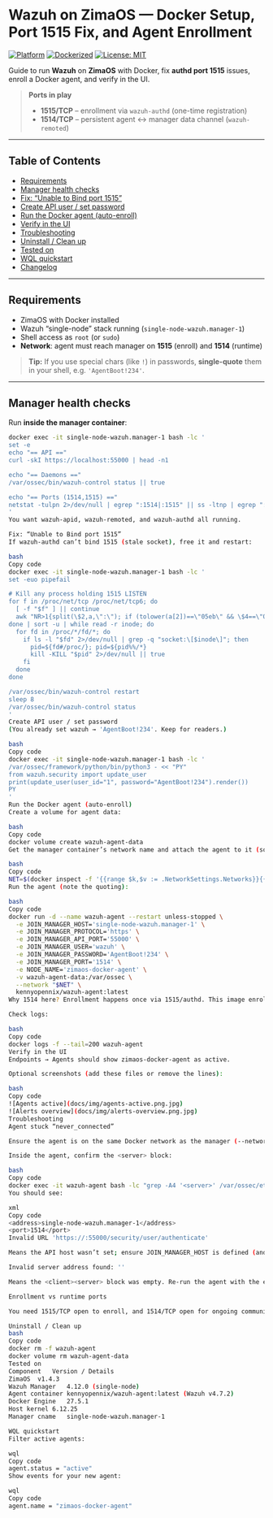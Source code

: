 # Wazuh on ZimaOS — Docker Setup, Port 1515 Fix, and Agent Enrollment

[![Platform](https://img.shields.io/badge/platform-ZimaOS-blue)](#)
[![Dockerized](https://img.shields.io/badge/deploy-docker-informational)](#)
[![License: MIT](https://img.shields.io/badge/license-MIT-green.svg)](LICENSE)

Guide to run **Wazuh** on **ZimaOS** with Docker, fix **authd port 1515** issues, enroll a Docker agent, and verify in the UI.

> **Ports in play**
>
> - **1515/TCP** – enrollment via `wazuh-authd` (one-time registration)
> - **1514/TCP** – persistent agent ↔ manager data channel (`wazuh-remoted`)

---

## Table of Contents
- [Requirements](#requirements)
- [Manager health checks](#manager-health-checks)
- [Fix: “Unable to Bind port 1515”](#fix-unable-to-bind-port-1515)
- [Create API user / set password](#create-api-user--set-password)
- [Run the Docker agent (auto-enroll)](#run-the-docker-agent-auto-enroll)
- [Verify in the UI](#verify-in-the-ui)
- [Troubleshooting](#troubleshooting)
- [Uninstall / Clean up](#uninstall--clean-up)
- [Tested on](#tested-on)
- [WQL quickstart](#wql-quickstart)
- [Changelog](#changelog)

---

## Requirements
- ZimaOS with Docker installed
- Wazuh “single-node” stack running (`single-node-wazuh.manager-1`)
- Shell access as `root` (or `sudo`)
- **Network**: agent must reach manager on **1515** (enroll) and **1514** (runtime)

> **Tip:** If you use special chars (like `!`) in passwords, **single-quote** them in your shell, e.g. `'AgentBoot!234'`.

---

## Manager health checks

Run **inside the manager container**:

```bash
docker exec -it single-node-wazuh.manager-1 bash -lc '
set -e
echo "== API =="
curl -skI https://localhost:55000 | head -n1

echo "== Daemons =="
/var/ossec/bin/wazuh-control status || true

echo "== Ports (1514,1515) =="
netstat -tulpn 2>/dev/null | egrep ":1514|:1515" || ss -ltnp | egrep ":1514|:1515" || true
'
You want wazuh-apid, wazuh-remoted, and wazuh-authd all running.

Fix: “Unable to Bind port 1515”
If wazuh-authd can’t bind 1515 (stale socket), free it and restart:

bash
Copy code
docker exec -it single-node-wazuh.manager-1 bash -lc '
set -euo pipefail

# Kill any process holding 1515 LISTEN
for f in /proc/net/tcp /proc/net/tcp6; do
  [ -f "$f" ] || continue
  awk "NR>1{split(\$2,a,\":\"); if (tolower(a[2])==\"05eb\" && \$4==\"0A\") print \$10}" "$f"
done | sort -u | while read -r inode; do
  for fd in /proc/*/fd/*; do
    if ls -l "$fd" 2>/dev/null | grep -q "socket:\[$inode\]"; then
      pid=${fd#/proc/}; pid=${pid%%/*}
      kill -KILL "$pid" 2>/dev/null || true
    fi
  done
done

/var/ossec/bin/wazuh-control restart
sleep 8
/var/ossec/bin/wazuh-control status
'
Create API user / set password
(You already set wazuh → 'AgentBoot!234'. Keep for readers.)

bash
Copy code
docker exec -it single-node-wazuh.manager-1 bash -lc '
/var/ossec/framework/python/bin/python3 - << "PY"
from wazuh.security import update_user
print(update_user(user_id="1", password="AgentBoot!234").render())
PY
'
Run the Docker agent (auto-enroll)
Create a volume for agent data:

bash
Copy code
docker volume create wazuh-agent-data
Get the manager container’s network name and attach the agent to it (so it can resolve the manager by name):

bash
Copy code
NET=$(docker inspect -f '{{range $k,$v := .NetworkSettings.Networks}}{{printf "%s " $k}}{{end}}' single-node-wazuh.manager-1 | awk '{print $1}')
Run the agent (note the quoting):

bash
Copy code
docker run -d --name wazuh-agent --restart unless-stopped \
  -e JOIN_MANAGER_HOST='single-node-wazuh.manager-1' \
  -e JOIN_MANAGER_PROTOCOL='https' \
  -e JOIN_MANAGER_API_PORT='55000' \
  -e JOIN_MANAGER_USER='wazuh' \
  -e JOIN_MANAGER_PASSWORD='AgentBoot!234' \
  -e JOIN_MANAGER_PORT='1514' \
  -e NODE_NAME='zimaos-docker-agent' \
  -v wazuh-agent-data:/var/ossec \
  --network "$NET" \
  kennyopennix/wazuh-agent:latest
Why 1514 here? Enrollment happens once via 1515/authd. This image enrolls via the API and configures the agent’s <server> block for 1514/remoted (runtime channel).

Check logs:

bash
Copy code
docker logs -f --tail=200 wazuh-agent
Verify in the UI
Endpoints → Agents should show zimaos-docker-agent as active.

Optional screenshots (add these files or remove the lines):

bash
Copy code
![Agents active](docs/img/agents-active.png.jpg)
![Alerts overview](docs/img/alerts-overview.png.jpg)
Troubleshooting
Agent stuck “never_connected”

Ensure the agent is on the same Docker network as the manager (--network "$NET").

Inside the agent, confirm the <server> block:

bash
Copy code
docker exec -it wazuh-agent bash -lc "grep -A4 '<server>' /var/ossec/etc/ossec.conf"
You should see:

xml
Copy code
<address>single-node-wazuh.manager-1</address>
<port>1514</port>
Invalid URL 'https://:55000/security/user/authenticate'

Means the API host wasn’t set; ensure JOIN_MANAGER_HOST is defined (and quoted).

Invalid server address found: ''

Means the <client><server> block was empty. Re-run the agent with the env vars above, or patch the file and restart the agent.

Enrollment vs runtime ports

You need 1515/TCP open to enroll, and 1514/TCP open for ongoing communication.

Uninstall / Clean up
bash
Copy code
docker rm -f wazuh-agent
docker volume rm wazuh-agent-data
Tested on
Component	Version / Details
ZimaOS	v1.4.3
Wazuh Manager	4.12.0 (single-node)
Agent container	kennyopennix/wazuh-agent:latest (Wazuh v4.7.2)
Docker Engine	27.5.1
Host kernel	6.12.25
Manager cname	single-node-wazuh.manager-1

WQL quickstart
Filter active agents:

wql
Copy code
agent.status = "active"
Show events for your new agent:

wql
Copy code
agent.name = "zimaos-docker-agent"

